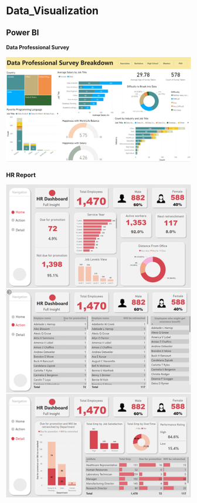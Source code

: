 # Data_Visualization

## Power BI

#### Data Professional Survey
![alt text](Viz/Power_BI_Data_Survey_Breakdown.png)

### HR Report
![alt text](Viz/HR_Dashboard_1.png)
![alt text](Viz/HR_Dashboard_2.png)
![alt text](Viz/HR_Dashboard_3.png)
